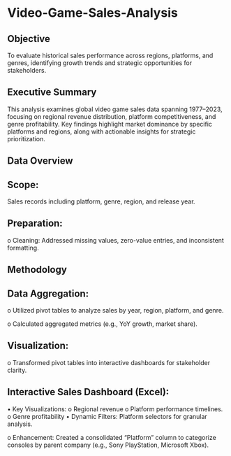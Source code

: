 # Video-Game-Sales-Analysis
## Objective
To evaluate historical sales performance across regions, platforms, and genres, identifying growth trends and strategic opportunities for stakeholders.
## Executive Summary
This analysis examines global video game sales data spanning 1977–2023, focusing on regional revenue distribution, platform competitiveness, and genre profitability. Key findings highlight market dominance by specific platforms and regions, along with actionable insights for strategic prioritization.
## Data Overview
## Scope: 
Sales records including platform, genre, region, and release year.

## Preparation:

o	Cleaning: Addressed missing values, zero-value entries, and inconsistent formatting.
## Methodology
## Data Aggregation:

o	Utilized pivot tables to analyze sales by year, region, platform, and genre.

o	Calculated aggregated metrics (e.g., YoY growth, market share).

## Visualization:

o	Transformed pivot tables into interactive dashboards for stakeholder clarity.

## Interactive Sales Dashboard (Excel): 
•	Key Visualizations:
o	Regional revenue 
o	Platform performance timelines.
o	Genre profitability 
•	Dynamic Filters: Platform selectors for granular analysis.




o	Enhancement: Created a consolidated “Platform” column to categorize consoles by parent company (e.g., Sony PlayStation, Microsoft Xbox).



